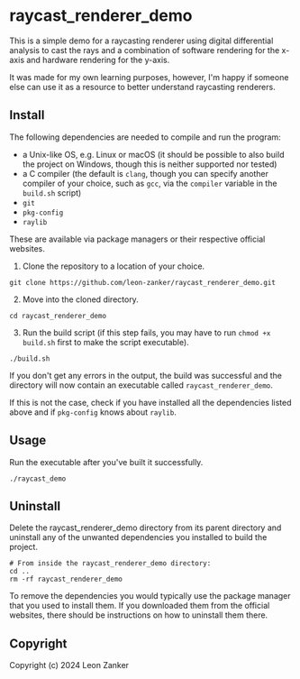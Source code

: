 # raycast_renderer_demo

This is a simple demo for a raycasting renderer using digital differential analysis to cast the rays and a combination of software rendering for the x-axis and hardware rendering for the y-axis.

It was made for my own learning purposes, however, I'm happy if someone else can use it as a resource to better understand raycasting renderers.

## Install

The following dependencies are needed to compile and run the program:

- a Unix-like OS, e.g. Linux or macOS (it should be possible to also build the project on Windows, though this is neither supported nor tested)
- a C compiler (the default is `clang`, though you can specify another compiler of your choice, such as `gcc`, via the `compiler` variable in the `build.sh` script)
- `git`
- `pkg-config`
- `raylib`

These are available via package managers or their respective official websites.

1. Clone the repository to a location of your choice.

```shell
git clone https://github.com/leon-zanker/raycast_renderer_demo.git
```

2. Move into the cloned directory.

```shell
cd raycast_renderer_demo
```

3. Run the build script (if this step fails, you may have to run `chmod +x build.sh` first to make the script executable).

```shell
./build.sh
```

If you don't get any errors in the output, the build was successful and the directory will now contain an executable called `raycast_renderer_demo`.

If this is not the case, check if you have installed all the dependencies listed above and if `pkg-config` knows about `raylib`.

## Usage

Run the executable after you've built it successfully.

```shell
./raycast_demo
```

## Uninstall

Delete the raycast_renderer_demo directory from its parent directory and uninstall any of the unwanted dependencies you installed to build the project.

```shell
# From inside the raycast_renderer_demo directory:
cd ..
rm -rf raycast_renderer_demo
```

To remove the dependencies you would typically use the package manager that you used to install them. If you downloaded them from the official websites, there should be instructions on how to uninstall them there.

## Copyright

Copyright (c) 2024 Leon Zanker
